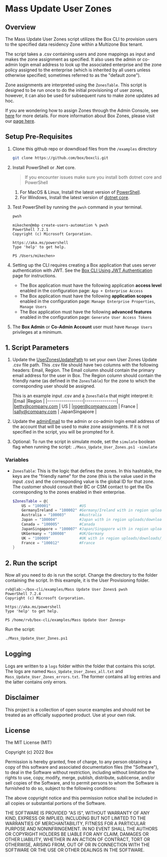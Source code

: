 # Mass Update User Zones #

## Overview ##
The Mass Update User Zones script utilizes the Box CLI to provision users to the specified data residency Zone within a Multizone Box tenant.

The script takes a .csv containing users and zone mappings as input and makes the zone assignment as specified. It also uses the admin or co-admin login email address to look up the associated enterprise and the zone policy assigned to the enterprise (which is inherited by all users unless otherwise specified; sometimes referred to as the "default zone"). 

Zone assignments are interpreted using the `ZonesTable`.  This script is designed to be run once to do the initial provisioning of user zones, however, it can also be used for subsequent runs to make zone updates ad hoc.

If you are wondering how to assign Zones through the Admin Console, see [here](https://support.box.com/hc/en-us/articles/360044193533-Assigning-Zones-through-the-Admin-Console) for more details. For more information about Box Zones, please visit our [page here](https://www.box.com/zones).

## Setup Pre-Requisites
1. Clone this github repo or downdload files from the `/examples` directory
   ```bash
   git clone https://github.com/box/boxcli.git
   ```
2. Install PowerShell or .Net core.
   > If you encounter issues make sure you install both dotnet core and PowerShell
    1. For MacOS & Linux, Install the latest version of [PowerShell](https://docs.microsoft.com/en-us/powershell/scripting/install/installing-powershell?view=powershell-7.2).
    2. For Windows, Install the latest version of [dotnet core](https://dotnet.microsoft.com/download).
    
3. Test PowerShell by running the `pwsh` command in your terminal.
    ```bash
    pwsh
    ```

    ```
    mikechen@mbp create-users-automation % pwsh
    PowerShell 7.2.1
    Copyright (c) Microsoft Corporation.
	
    https://aka.ms/powershell
    Type 'help' to get help.
	
    PS /Users/mikechen>
    ```

4. Setting up the CLI requires creating a Box application that uses server authentication with JWT. See the [Box CLI Using JWT Authentication](https://developer.box.com/guides/tooling/cli/jwt-cli/) page for instructions. 
    * The Box application must have the following application **access level** enabled in the configuration page: `App + Enterprise Access`
    * The Box application must have the following **application scopes** enabled in the configuration page: `Manage Enterprise Properties`, `Manage Users`
    * The Box application must have the following **advanced features** enabled in the configuration page: `Generate User Access Tokens`

5. The  **Box Admin** or **Co-Admin Account** user must have `Manage Users` privileges at a minimum.


## 1. Script Parameters
1. Update the [UserZonesUpdatePath](/examples/Mass%20Update%20User%20Zones/Mass_Update_User_Zones.ps1#L18) to set your own User Zones Update .csv file path. This .csv file should have two columns with the following headers: Email, Region. The Email column should contain the primary email address for the user in Box. The Region column should contain the friendly name (as defined in the `ZonesTable`) for the zone to which the corresponding user should be assigned. 

	This is an example input .csv and a `ZonesTable` that might interpret it:
	|Email             |Region          |
	|------------------|----------------|
	|betty@company.com | US             |
	|roger@company.com | France         |
	|sally@company.com | JapanSingapore |

2. Update the [adminEmail](/examples/Mass%20Update%20User%20Zones/Mass_Update_User_Zones.ps1#L21) to the admin or co-admin login email address of the account that will be used to make zone assignments.  If it is not specified in the script, you will be prompted for it.
3. Optional: To run the script in simulate mode, set the `simulate` boolean flag when running the script:
`./Mass_Update_User_Zones.ps1 -simulate`

###  Variables
* `ZonesTable`: This is the logic that defines the zones. In this hashtable, the keys are the "friendly name" for the zone (this is the value used in the input .csv) and the corresponding value is the global ID for that zone. The customer should consult their BC or CSM contact to get the IDs corresponding to the zones enabled in their enterprise.

	```powershell
	$ZonesTable = @{
		US = "100001"             #US
		GermanyIreland = "100002" #Germany/Ireland with in region uploads/downloads/previews
		Australia = "100003"      #Australia
		Japan = "100004"          #Japan with in region uploads/downloads/previews
		Canada = "100005"         #Canada
		JapanSingapore = "100007" #Japan/Singapore with in region uploads/downloads/previews
		UKGermany = "100008"      #UK/Germany
		UK = "100009"             #UK with in region uploads/downloads/previews
		France = "100012"         #France
	}
	```
## 2. Run the script
Now all you need to do is run the script. Change the directory to the folder containing the script. In this example, it is the User Provisioning folder.
```
rvb@lab:~/box-cli/examples/Mass Update User Zones$ pwsh
PowerShell 7.2.4
Copyright (c) Microsoft Corporation.

https://aka.ms/powershell
Type 'help' to get help.

PS /home/rvb/box-cli/examples/Mass Update User Zonesg>
```

Run the script:
```bash
./Mass_Update_User_Zones.ps1
```

## Logging
Logs are written to a `logs` folder within the folder that contains this script. The logs are named `Mass_Update_User_Zones_all.txt` and `Mass_Update_User_Zones_errors.txt`. The former contains all log entries and the latter contains only errors.

## Disclaimer
This project is a collection of open source examples and should not be treated as an officially supported product. Use at your own risk.

## License

The MIT License (MIT)

Copyright (c) 2022 Box

Permission is hereby granted, free of charge, to any person obtaining a copy of this software and associated documentation files (the "Software"), to deal in the Software without restriction, including without limitation the rights to use, copy, modify, merge, publish, distribute, sublicense, and/or sell copies of the Software, and to permit persons to whom the Software is furnished to do so, subject to the following conditions:

The above copyright notice and this permission notice shall be included in all copies or substantial portions of the Software.

THE SOFTWARE IS PROVIDED "AS IS", WITHOUT WARRANTY OF ANY KIND, EXPRESS OR IMPLIED, INCLUDING BUT NOT LIMITED TO THE WARRANTIES OF MERCHANTABILITY, FITNESS FOR A PARTICULAR PURPOSE AND NONINFRINGEMENT. IN NO EVENT SHALL THE AUTHORS OR COPYRIGHT HOLDERS BE LIABLE FOR ANY CLAIM, DAMAGES OR OTHER LIABILITY, WHETHER IN AN ACTION OF CONTRACT, TORT OR OTHERWISE, ARISING FROM, OUT OF OR IN CONNECTION WITH THE SOFTWARE OR THE USE OR OTHER DEALINGS IN THE SOFTWARE.
